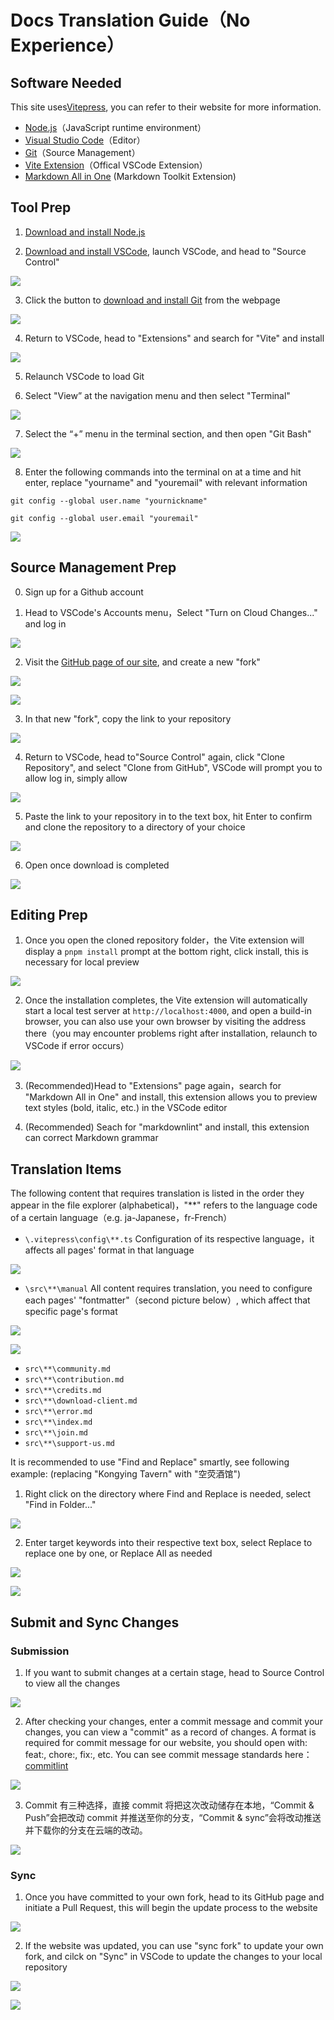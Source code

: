 # Docs Translation Guide（No Experience）

## Software Needed

This site uses[Vitepress](https://vitepress.dev/), you can refer to their website for more information.

- [Node.js](https://nodejs.org/en/download)（JavaScript runtime environment）
- [Visual Studio Code](https://code.visualstudio.com/)（Editor）
- [Git](https://marketplace.visualstudio.com/items?itemName=antfu.vite)（Source Management）
- [Vite Extension](https://marketplace.visualstudio.com/items?itemName=antfu.vite)（Offical VSCode Extension）
- [Markdown All in One](https://marketplace.visualstudio.com/items?itemName=yzhang.markdown-all-in-one) (Markdown Toolkit Extension)

## Tool Prep

1. [Download and install Node.js](https://nodejs.org/en/download)

2. [Download and install VSCode](https://code.visualstudio.com/), launch VSCode, and head to "Source Control"

![](/src/public/imgs/i18n-guide/2.png)

3. Click the button to [download and install Git](https://git-scm.com/download/win) from the webpage

![](/src/public/imgs/i18n-guide/3.png)

4. Return to VSCode, head to "Extensions" and search for "Vite" and install

![](/src/public/imgs/i18n-guide/4.png)

5. Relaunch VSCode to load Git

6. Select "View” at the navigation menu and then select "Terminal"

![](/src/public/imgs/i18n-guide/25.png)

7. Select the “+” menu in the terminal section, and then open "Git Bash"

![](/src/public/imgs/i18n-guide/26.png)

8. Enter the following commands into the terminal on at a time and hit enter, replace "yourname" and "youremail" with relevant information

```
git config --global user.name "yournickname"

git config --global user.email "youremail"
```

![](/src/public/imgs/i18n-guide/27.png)

## Source Management Prep

0. Sign up for a Github account

1. Head to VSCode's Accounts menu，Select "Turn on Cloud Changes..." and log in

![](/src/public/imgs/i18n-guide/6.png)

2. Visit the [GitHub page of our site](https://github.com/kongying-tavern/docs), and create a new "fork"

![](/src/public/imgs/i18n-guide/1.png)

![](/src/public/imgs/i18n-guide/5.png)

3. In that new "fork", copy the link to your repository

![](/src/public/imgs/i18n-guide/7.png)

4. Return to VSCode, head to"Source Control" again, click "Clone Repository", and select "Clone from GitHub", VSCode will prompt you to allow log in, simply allow

![](/src/public/imgs/i18n-guide/8.png)

5. Paste the link to your repository in to the text box, hit Enter to confirm and clone the repository to a directory of your choice

![](/src/public/imgs/i18n-guide/9.png)

6. Open once download is completed

![](/src/public/imgs/i18n-guide/10.png)

## Editing Prep

1. Once you open the cloned repository folder，the Vite extension will display a `pnpm install` prompt at the bottom right, click install, this is necessary for local preview

![](/src/public/imgs/i18n-guide/11.png)

2. Once the installation completes, the Vite extension will automatically start a local test server at `http://localhost:4000`, and open a build-in browser, you can also use your own browser by visiting the address there（you may encounter problems right after installation, relaunch to VSCode if error occurs）

![](/src/public/imgs/i18n-guide/12.png)

3. (Recommended)Head to "Extensions" page again，search for "Markdown All in One" and install, this extension allows you to preview text styles (bold, italic, etc.) in the VSCode editor

4. (Recommended) Seach for "markdownlint" and install, this extension can correct Markdown grammar

## Translation Items

The following content that requires translation is listed in the order they appear in the file explorer (alphabetical)，"\*\*" refers to the language code of a certain language（e.g. ja-Japanese，fr-French）

- `\.vitepress\config\**.ts` Configuration of its respective language，it affects all pages' format in that language

![](/src/public/imgs/i18n-guide/13.png)

- `\src\**\manual` All content requires translation, you need to configure each pages' "fontmatter"（second picture below）, which affect that specific page's format

![](/src/public/imgs/i18n-guide/14.png)

![](/src/public/imgs/i18n-guide/15.png)

- `src\**\community.md`
- `src\**\contribution.md`
- `src\**\credits.md`
- `src\**\download-client.md`
- `src\**\error.md`
- `src\**\index.md`
- `src\**\join.md`
- `src\**\support-us.md`

It is recommended to use "Find and Replace" smartly, see following example: (replacing "Kongying Tavern" with "空荧酒馆")

1. Right click on the directory where Find and Replace is needed, select "Find in Folder..."

![](/src/public/imgs/i18n-guide/16.png)

2. Enter target keywords into their respective text box, select Replace to replace one by one, or Replace All as needed

![](/src/public/imgs/i18n-guide/17.png)

![](/src/public/imgs/i18n-guide/18.png)

## Submit and Sync Changes

### Submission

1. If you want to submit changes at a certain stage, head to Source Control to view all the changes

![](/src/public/imgs/i18n-guide/19.png)

2. After checking your changes, enter a commit message and commit your changes, you can view a "commit" as a record of changes. A format is required for commit message for our website, you should open with: feat:, chore:, fix:, etc. You can see commit message standards here：[commitlint](https://github.com/conventional-changelog/commitlint)

![](/src/public/imgs/i18n-guide/20.png)

3. Commit 有三种选择，直接 commit 将把这次改动储存在本地，“Commit & Push”会把改动 commit 并推送至你的分支，“Commit & sync”会将改动推送并下载你的分支在云端的改动。

![](/src/public/imgs/i18n-guide/21.png)

### Sync

1. Once you have committed to your own fork, head to its GitHub page and initiate a Pull Request, this will begin the update process to the website

![](/src/public/imgs/i18n-guide/22.png)

2. If the website was updated, you can use "sync fork" to update your own fork, and cilck on "Sync" in VSCode to update the changes to your local repository

![](/src/public/imgs/i18n-guide/24.png)

![](/src/public/imgs/i18n-guide/23.png)
